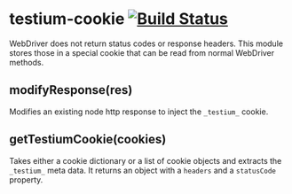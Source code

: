 # testium-cookie [![Build Status](https://travis-ci.org/testiumjs/testium-cookie.svg?branch=master)](https://travis-ci.org/testiumjs/testium-cookie)

WebDriver does not return status codes or response headers.
This module stores those in a special cookie that can be read
from normal WebDriver methods.

## modifyResponse(res)

Modifies an existing node http response to inject the `_testium_` cookie.

## getTestiumCookie(cookies)

Takes either a cookie dictionary or a list of cookie objects and extracts the `_testium_` meta data. It returns an object with a `headers` and a `statusCode` property.
